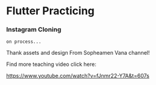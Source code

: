 # Flutter Practicing 
### Instagram Cloning
```  
on process...

```




Thank assets and design From Sopheamen Vana channel!

Find more teaching video click here:

https://www.youtube.com/watch?v=fJnmr22-Y7A&t=607s

